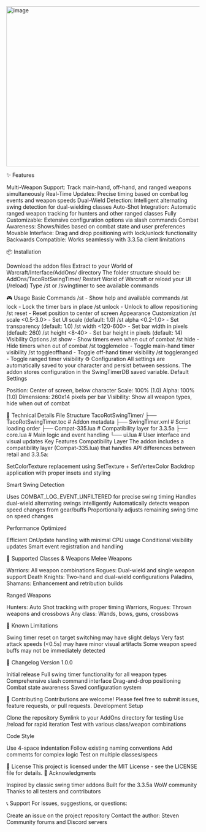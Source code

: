 <img width="809" height="417" alt="image" src="https://github.com/user-attachments/assets/e161eb3c-219d-412e-831b-0b45cb71264d" />


✨ Features

Multi-Weapon Support: Track main-hand, off-hand, and ranged weapons simultaneously
Real-Time Updates: Precise timing based on combat log events and weapon speeds
Dual-Wield Detection: Intelligent alternating swing detection for dual-wielding classes
Auto-Shot Integration: Automatic ranged weapon tracking for hunters and other ranged classes
Fully Customizable: Extensive configuration options via slash commands
Combat Awareness: Shows/hides based on combat state and user preferences
Movable Interface: Drag and drop positioning with lock/unlock functionality
Backwards Compatible: Works seamlessly with 3.3.5a client limitations

📦 Installation

Download the addon files
Extract to your World of Warcraft/Interface/AddOns/ directory
The folder structure should be: AddOns/TacoRotSwingTimer/
Restart World of Warcraft or reload your UI (/reload)
Type /st or /swingtimer to see available commands

🎮 Usage
Basic Commands
/st                    - Show help and available commands
/st lock               - Lock the timer bars in place
/st unlock             - Unlock to allow repositioning
/st reset              - Reset position to center of screen
Appearance Customization
/st scale <0.5-3.0>    - Set UI scale (default: 1.0)
/st alpha <0.2-1.0>    - Set transparency (default: 1.0)
/st width <120-600>    - Set bar width in pixels (default: 260)
/st height <8-40>      - Set bar height in pixels (default: 14)
Visibility Options
/st show               - Show timers even when out of combat
/st hide               - Hide timers when out of combat
/st togglemelee        - Toggle main-hand timer visibility
/st toggleoffhand      - Toggle off-hand timer visibility
/st toggleranged       - Toggle ranged timer visibility
⚙️ Configuration
All settings are automatically saved to your character and persist between sessions. The addon stores configuration in the SwingTimerDB saved variable.
Default Settings

Position: Center of screen, below character
Scale: 100% (1.0)
Alpha: 100% (1.0)
Dimensions: 260x14 pixels per bar
Visibility: Show all weapon types, hide when out of combat

🔧 Technical Details
File Structure
TacoRotSwingTimer/
├── TacoRotSwingTimer.toc    # Addon metadata
├── SwingTimer.xml           # Script loading order
├── Compat-335.lua           # Compatibility layer for 3.3.5a
├── core.lua                 # Main logic and event handling
└── ui.lua                   # User interface and visual updates
Key Features
Compatibility Layer
The addon includes a compatibility layer (Compat-335.lua) that handles API differences between retail and 3.3.5a:

SetColorTexture replacement using SetTexture + SetVertexColor
Backdrop application with proper insets and styling

Smart Swing Detection

Uses COMBAT_LOG_EVENT_UNFILTERED for precise swing timing
Handles dual-wield alternating swings intelligently
Automatically detects weapon speed changes from gear/buffs
Proportionally adjusts remaining swing time on speed changes

Performance Optimized

Efficient OnUpdate handling with minimal CPU usage
Conditional visibility updates
Smart event registration and handling

🎯 Supported Classes & Weapons
Melee Weapons

Warriors: All weapon combinations
Rogues: Dual-wield and single weapon support
Death Knights: Two-hand and dual-wield configurations
Paladins, Shamans: Enhancement and retribution builds

Ranged Weapons

Hunters: Auto Shot tracking with proper timing
Warriors, Rogues: Thrown weapons and crossbows
Any class: Wands, bows, guns, crossbows

🐛 Known Limitations

Swing timer reset on target switching may have slight delays
Very fast attack speeds (<0.5s) may have minor visual artifacts
Some weapon speed buffs may not be immediately detected

🔄 Changelog
Version 1.0.0

Initial release
Full swing timer functionality for all weapon types
Comprehensive slash command interface
Drag-and-drop positioning
Combat state awareness
Saved configuration system

🤝 Contributing
Contributions are welcome! Please feel free to submit issues, feature requests, or pull requests.
Development Setup

Clone the repository
Symlink to your AddOns directory for testing
Use /reload for rapid iteration
Test with various class/weapon combinations

Code Style

Use 4-space indentation
Follow existing naming conventions
Add comments for complex logic
Test on multiple classes/specs

📄 License
This project is licensed under the MIT License - see the LICENSE file for details.
🙏 Acknowledgments

Inspired by classic swing timer addons
Built for the 3.3.5a WoW community
Thanks to all testers and contributors

📞 Support
For issues, suggestions, or questions:

Create an issue on the project repository
Contact the author: Steven
Community forums and Discord servers
